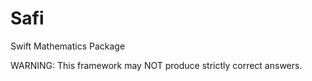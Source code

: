 # Safi
Swift Mathematics Package

WARNING: This framework may NOT produce strictly correct answers.
